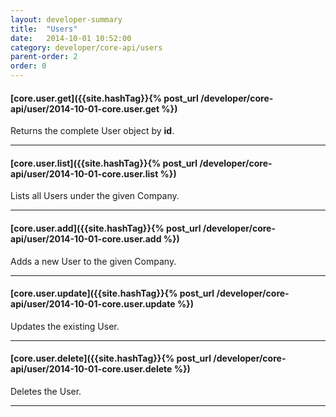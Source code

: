 ```yaml
---
layout: developer-summary
title:  "Users"
date:   2014-10-01 10:52:00
category: developer/core-api/users
parent-order: 2
order: 0
---
```


#### [core.user.get]({{site.hashTag}}{% post_url /developer/core-api/user/2014-10-01-core.user.get %})

Returns the complete User object by **id**.

***

#### [core.user.list]({{site.hashTag}}{% post_url /developer/core-api/user/2014-10-01-core.user.list %})

Lists all Users under the given Company.

***

#### [core.user.add]({{site.hashTag}}{% post_url /developer/core-api/user/2014-10-01-core.user.add %})

Adds a new User to the given Company.

***

#### [core.user.update]({{site.hashTag}}{% post_url /developer/core-api/user/2014-10-01-core.user.update %})

Updates the existing User.

***

#### [core.user.delete]({{site.hashTag}}{% post_url /developer/core-api/user/2014-10-01-core.user.delete %})

Deletes the User.

***